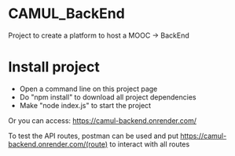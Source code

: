 # CAMUL_BackEnd
Project to create a platform to host a MOOC -> BackEnd

# Install project

- Open a command line on this project page
- Do "npm install" to download all project dependencies
- Make "node index.js" to start the project

Or you can access: https://camul-backend.onrender.com/

To test the API routes, postman can be used and put
https://camul-backend.onrender.com/(route) to interact with all routes